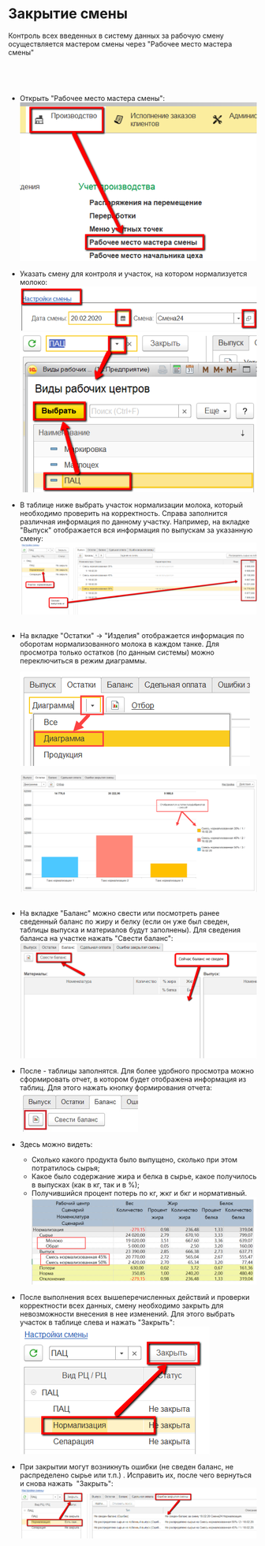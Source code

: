# Закрытие смены


Контроль всех введенных в систему данных за рабочую смену осуществляется
мастером смены через "Рабочее место мастера смены"

 

 

- Открыть "Рабочее место мастера смены":  
    ![](CloseWorkShift.assets/drex_zakrytie_smeny_2_custom.png)

-   Указать смену для контроля и участок, на котором нормализуется
    молоко:  
![](CloseWorkShift.assets/drex_zakrytie_smeny_2_custom_2.png)  
![](CloseWorkShift.assets/drex_zakrytie_smeny_2_custom_3.png)
    
-   В таблице ниже выбрать участок нормализации молока, который
    необходимо проверить на корректность. Справа заполнится различная
    информация по данному участку. Например, на вкладке "Выпуск"
    отображается вся информация по выпускам за указанную смену:  
![](CloseWorkShift.assets/drex_zakrytie_smeny_2_custom_4.png) 
    
-   На вкладке "Остатки" -\> "Изделия" отображается информация по
    оборотам нормализованного молока в каждом танке.
    Для просмотра только остатков (по данным системы) можно
    переключиться в режим диаграммы.  

    ![](../../../../Cheese/SemiHardCheese/Separation/CheckWorkShift/CloseWorkShift/CloseWorkShift.assets/image-20200818100020720.png)
    
    ![image-20201111110139705](CloseWorkShift.assets/image-20201111110139705.png) 
    
-   На вкладке "Баланс" можно свести или посмотреть ранее сведенный
    баланс по жиру и белку (если он уже был сведен, таблицы выпуска и
    материалов будут заполнены). Для сведения баланса на участке нажать
    "Свести баланс":  
![](CloseWorkShift.assets/drex_zakrytie_smeny_2_custom_6.png)
    
- После - таблицы заполнятся. Для более удобного просмотра можно
    сформировать отчет, в котором будет отображена информация из таблиц.
    Для этого нажать кнопку формирования отчета:  
![](CloseWorkShift.assets/drex_zakrytie_smeny_2_custom_7.png)
    
- Здесь можно видеть:
    -   Сколько какого продукта было выпущено, сколько при этом потратилось
    сырья;
  -   Какое было содержание жира и белка в сырье, какое получилось в
    выпусках (как в кг, так и в %);
  -   Получившийся процент потерь по кг, жкг и бкг и нормативный.  
![image-20201111110117572](CloseWorkShift.assets/image-20201111110117572.png)
  
-   После выполнения всех вышеперечисленных действий и проверки
    корректности всех данных, смену необходимо закрыть для невозможности
    внесения в нее изменений. Для этого выбрать участок в таблице слева
    и нажать "Закрыть":  
![](CloseWorkShift.assets/drex_zakrytie_smeny_2_custom_9.png)
    
-   При закрытии могут возникнуть ошибки (не сведен баланс, не
    распределено сырье или т.п.) . Исправить их, после чего вернуться и
    снова нажать  "Закрыть":  
![](CloseWorkShift.assets/drex_zakrytie_smeny_2_custom_10.png)